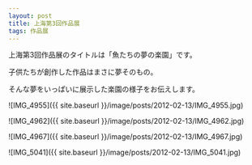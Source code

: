```yaml
---
layout: post
title: 上海第3回作品展
tags: 作品展
---
```


上海第3回作品展のタイトルは「魚たちの夢の楽園」です。

子供たちが創作した作品はまさに夢そのもの。

そんな夢をいっぱいに展示した楽園の様子をお伝えします。

![IMG_4955]({{ site.baseurl }}/image/posts/2012-02-13/IMG_4955.jpg)

![IMG_4962]({{ site.baseurl }}/image/posts/2012-02-13/IMG_4962.jpg)

![IMG_4967]({{ site.baseurl }}/image/posts/2012-02-13/IMG_4967.jpg)

![IMG_5041]({{ site.baseurl }}/image/posts/2012-02-13/IMG_5041.jpg)
